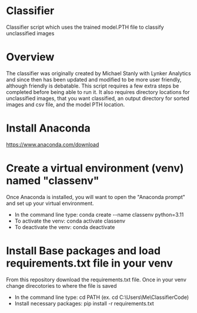 # Classifier
Classifier script which uses the trained model.PTH file to classify unclassified images 

# Overview
The classifier was originally created by Michael Stanly with Lynker Analytics and since then has been updated and modified to be more user friendly, although friendly is debatable.
This script requires a few extra steps be completed before being able to run it. It also requires directory locations for unclassified images, that you want classified, an output directory for sorted images and csv file, and the model PTH location.

# Install Anaconda
https://www.anaconda.com/download

# Create a virtual environment (venv) named "classenv"
Once Anaconda is installed, you will want to open the "Anaconda prompt" and set up your virtual environment.   
- In the command line type: conda create --name classenv  python=3.11  
- To activate the venv: conda activate classenv  
- To deactivate the venv: conda deactivate  

# Install Base packages and load requirements.txt file in your venv    
From this repository download the requirements.txt file. Once in your venv change direcotories to where the file is saved     
- In the command line type: cd PATH (ex. cd C:\Users\Me\ClassifierCode)  
- Install necessary packages: pip install -r requirements.txt  

